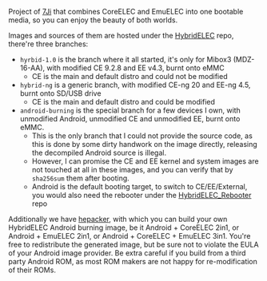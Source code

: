 Project of [7Ji](https://github.com/7Ji) that combines CoreELEC and EmuELEC into one bootable media, so you can enjoy the beauty of both worlds.

Images and sources of them are hosted under the [HybridELEC](https://github.com/HybridELEC/HybridELEC) repo, there're three branches:
- `hyrbid-1.0` is the branch where it all started, it's only for Mibox3 (MDZ-16-AA), with modified CE 9.2.8 and EE v4.3, burnt onto eMMC
  - CE is the main and default distro and could not be modified
- `hybrid-ng` is a generic branch, with modified CE-ng 20 and EE-ng 4.5, burnt onto SD/USB drive
  - CE is the main and default distro and could be modified
- `android-burning` is the special branch for a few devices I own, with unmodified Android, unmodified CE and unmodified EE, burnt onto eMMC.
  - This is the only branch that I could not provide the source code, as this is done by some dirty handwork on the image directly, releasing the decompiled Android source is illegal.
  - However, I can promise the CE and EE kernel and system images are not touched at all in these images, and you can verify that by `sha256sum` them after booting.
  - Android is the default booting target, to switch to CE/EE/External, you would also need the rebooter under the [HybridELEC_Rebooter](https://github.com/HybridELEC/HybridELEC_Rebooter) repo


Additionally we have [hepacker](https://github.com/HybridELEC/hepacker), with which you can build your own HybridELEC Android burning image, be it Android + CoreELEC 2in1, or Android + EmuELEC 2in1, or Android + CoreELEC + EmuELEC 3in1. You're free to redistribute the generated image, but be sure not to violate the EULA of your Android image provider. Be extra careful if you build from a third party Android ROM, as most ROM makers are not happy for re-modification of their ROMs.
